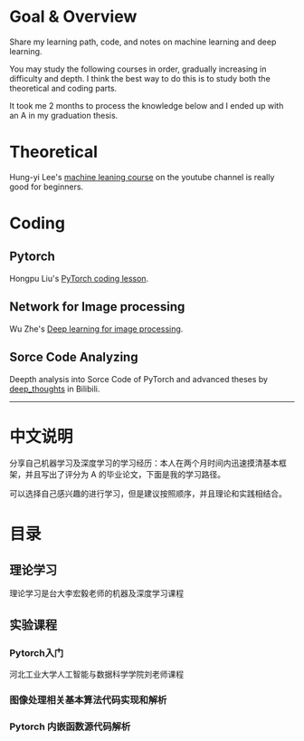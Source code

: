 # Goal & Overview

Share my learning path, code, and notes on machine learning and deep learning.

You may study the following courses in order, gradually increasing in difficulty and depth. I think the best way to do this is to study both the theoretical and coding parts. 

It took me 2 months to process the knowledge below and I ended up with an A in my graduation thesis.


# Theoretical

Hung-yi Lee's [machine leaning course](https://www.youtube.com/watch?v=Y87Ct23H3Kw&list=PLJV_el3uVTsNxV_IGauQZBHjBKZ26JHjd) on the youtube channel is really good for beginners.

# Coding

## Pytorch

Hongpu Liu's [PyTorch coding lesson](https://liuii.github.io/post/pytorch-tutorials/).

## Network for Image processing

Wu Zhe's [Deep learning for image processing](https://github.com/WZMIAOMIAO/deep-learning-for-image-processing).

## Sorce Code Analyzing

Deepth analysis into Sorce Code of PyTorch and advanced theses by [deep_thoughts](https://www.bilibili.com/video/BV1ov411M7xL/?spm_id_from=333.999.0.0&vd_source=22cbccb84a478cb5e4a28b6bcf11e6a0) in Bilibili.


---


# 中文说明

分享自己机器学习及深度学习的学习经历：本人在两个月时间内迅速摸清基本框架，并且写出了评分为 A 的毕业论文，下面是我的学习路径。

可以选择自己感兴趣的进行学习，但是建议按照顺序，并且理论和实践相结合。


# 目录

## 理论学习

理论学习是台大李宏毅老师的机器及深度学习课程


## 实验课程

### Pytorch入门

河北工业大学人工智能与数据科学学院刘老师课程


### 图像处理相关基本算法代码实现和解析

### Pytorch 内嵌函数源代码解析


